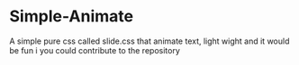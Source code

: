 # Simple-Animate
A simple pure css called slide.css that animate text, light wight and it would be fun i you could contribute to the repository 
